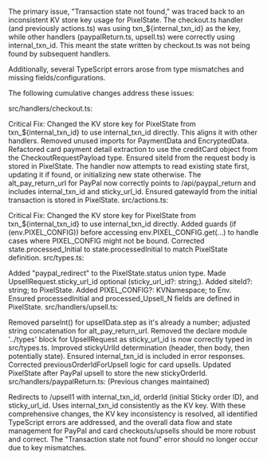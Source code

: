 The primary issue, "Transaction state not found," was traced back to an inconsistent KV store key usage for PixelState. The checkout.ts handler (and previously actions.ts) was using txn_${internal_txn_id} as the key, while other handlers (paypalReturn.ts, upsell.ts) were correctly using internal_txn_id. This meant the state written by checkout.ts was not being found by subsequent handlers.

Additionally, several TypeScript errors arose from type mismatches and missing fields/configurations.

The following cumulative changes address these issues:

src/handlers/checkout.ts:

Critical Fix: Changed the KV store key for PixelState from txn_${internal_txn_id} to use internal_txn_id directly. This aligns it with other handlers.
Removed unused imports for PaymentData and EncryptedData.
Refactored card payment detail extraction to use the creditCard object from the CheckoutRequestPayload type.
Ensured siteId from the request body is stored in PixelState.
The handler now attempts to read existing state first, updating it if found, or initializing new state otherwise.
The alt_pay_return_url for PayPal now correctly points to /api/paypal_return and includes internal_txn_id and sticky_url_id.
Ensured gatewayId from the initial transaction is stored in PixelState.
src/actions.ts:

Critical Fix: Changed the KV store key for PixelState from txn_${internal_txn_id} to use internal_txn_id directly.
Added guards (if (env.PIXEL_CONFIG)) before accessing env.PIXEL_CONFIG.get(...) to handle cases where PIXEL_CONFIG might not be bound.
Corrected state.processed_Initial to state.processedInitial to match PixelState definition.
src/types.ts:

Added "paypal_redirect" to the PixelState.status union type.
Made UpsellRequest.sticky_url_id optional (sticky_url_id?: string;).
Added siteId?: string; to PixelState.
Added PIXEL_CONFIG?: KVNamespace; to Env.
Ensured processedInitial and processed_Upsell_N fields are defined in PixelState.
src/handlers/upsell.ts:

Removed parseInt() for upsellData.step as it's already a number; adjusted string concatenation for alt_pay_return_url.
Removed the declare module '../types' block for UpsellRequest as sticky_url_id is now correctly typed in src/types.ts.
Improved stickyUrlId determination (header, then body, then potentially state).
Ensured internal_txn_id is included in error responses.
Corrected previousOrderIdForUpsell logic for card upsells.
Updated PixelState after PayPal upsell to store the new stickyOrderId.
src/handlers/paypalReturn.ts: (Previous changes maintained)

Redirects to /upsell1 with internal_txn_id, orderId (initial Sticky order ID), and sticky_url_id.
Uses internal_txn_id consistently as the KV key.
With these comprehensive changes, the KV key inconsistency is resolved, all identified TypeScript errors are addressed, and the overall data flow and state management for PayPal and card checkouts/upsells should be more robust and correct. The "Transaction state not found" error should no longer occur due to key mismatches.
